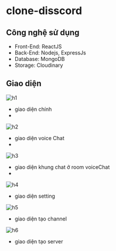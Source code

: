 # clone-disscord
## Công nghệ sử dụng

-   Front-End: ReactJS
-   Back-End: Nodejs, ExpressJs
-   Database: MongoDB
-   Storage: Cloudinary
## Giao diện 

![h1](https://github.com/VuThanhSang/clone-disscord/assets/87526822/0fb65b64-5019-4747-9acd-93c069393681)

- giao diện chính
- 
![h2](https://github.com/VuThanhSang/clone-disscord/assets/87526822/5031f1c4-671f-48a7-8974-252351e9b239)

- giao diện voice Chat
- 
![h3](https://github.com/VuThanhSang/clone-disscord/assets/87526822/5ad4cd4d-440d-4741-885b-821e740c4c22)

- giao diện khung chat ở room voiceChat
- 
![h4](https://github.com/VuThanhSang/clone-disscord/assets/87526822/831a8be1-de94-4ebb-be1e-e29d8d5da470)

- giao diện setting
  
![h5](https://github.com/VuThanhSang/clone-disscord/assets/87526822/3a4fcff7-27f9-4db7-9b1a-55cf664e3bf2)

- giao diện tạo channel
  
![h6](https://github.com/VuThanhSang/clone-disscord/assets/87526822/7709c6b6-5ec0-45ee-87e1-5a0f97404f87)

- giao diện tạo server 
